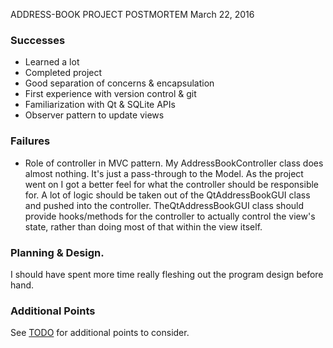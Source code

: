 ADDRESS-BOOK PROJECT POSTMORTEM
March 22, 2016

### Successes  
- Learned a lot  
- Completed project  
- Good separation of concerns & encapsulation  
- First experience with version control & git  
- Familiarization with Qt & SQLite APIs  
- Observer pattern to update views  

### Failures
- Role of controller in MVC pattern.  My AddressBookController class does 
almost nothing. It's just a pass-through to the Model. As the project went 
on I got a better feel for what the controller should be responsible for. 
A lot of logic should be taken out of the QtAddressBookGUI class and pushed
into the controller. TheQtAddressBookGUI class should provide hooks/methods
for the controller to actually control the view's state, rather than doing
most of that within the view itself.  

### Planning & Design. 
I should have spent more time really fleshing out the program design before hand.

### Additional Points
See [TODO](/TODO.md) for additional points to consider.

